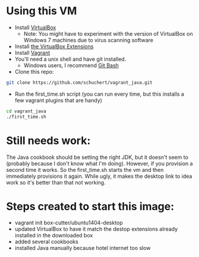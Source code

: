 # Using this VM
* Install [VirtualBox](https://www.virtualbox.org/wiki/Downloads)
  * Note: You might have to experiment with the version of VirtualBox on Windows 7 machines due to virus scanning software
* Install [the VirtualBox Extensions](https://www.virtualbox.org/wiki/Downloads)
* Install [Vagrant](http://www.vagrantup.com/downloads)
* You'll need a unix shell and have git installed.
  * Windows users, I recommend [Git Bash](https://msysgit.github.io/)
* Clone this repo:
```bash
git clone https://github.com/schuchert/vagrant_java.git
```

* Run the first_time.sh script (you can run every time, but this installs a few vagrant plugins that are handy)
```bash
cd vagrant_java
./first_time.sh
```

# Still needs work:
The Java cookbook should be setting the right JDK, but it doesn't 
seem to (probably because I don't know what I'm doing). However, if
you provision a second time it works. So the first_time.sh starts
the vm and then immediately provisions it again. While ugly, it makes
the desktop link to idea work so it's better than that not working.

# Steps created to start this image:
* vagrant init box-cutter/ubuntu1404-desktop
* updated VirtualBox to have it match the destop extensions already installed in the downloaded box
* added several cookbooks
* installed Java manually because hotel internet too slow